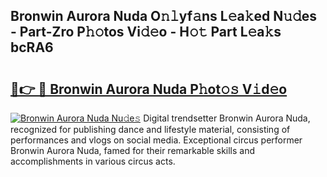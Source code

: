 ## Bronwin Aurora Nuda O𝚗𝚕yf𝚊ns L𝚎a𝚔ed N𝚞𝚍es - Part-Zro P𝚑𝚘tos Vi𝚍𝚎o - H𝚘𝚝 Part L𝚎a𝚔s bcRA6

# <h2><a href="http://kfc3a5n.oniu.top/?m=Bronwin+Aurora+Nuda">🔗👉 🔴 Bronwin Aurora Nuda P𝚑ot𝚘𝚜 V𝚒d𝚎o</a></h2>

[![Bronwin Aurora Nuda Nu𝚍e𝚜](https://i.imgur.com/0qMVB7G.gif)](http://kfc3a5n.oniu.top/?m=Bronwin+Aurora+Nuda)
Digital trendsetter Bronwin Aurora Nuda, recognized for publishing dance and lifestyle material, consisting of performances and vlogs on social media. Exceptional circus performer Bronwin Aurora Nuda, famed for their remarkable skills and accomplishments in various circus acts.  
